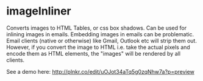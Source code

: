 # imageInliner
Converts images to HTML Tables, or css box shadows. Can be used for inlining images in emails.
Embedding images in emails can be problematic. Email clients (native or otherwise) like Gmail, Outlook etc will strip them out. 
However, if you convert the image to HTML i.e. take the actual pixels and encode them as HTML elements, the "images" will be rendered by all clients. 

See a demo here: http://plnkr.co/edit/uOJot34aTq5g0zqNhw7a?p=preview

